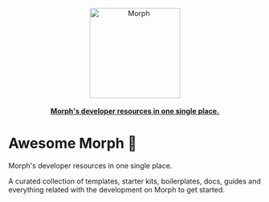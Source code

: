 <div align="center">	
    <p>	
	    <a href="(https://www.morphl2.io/)">	
            <div>	
	            <img src="[https://assets-global.website-files.com/64053c5d931f167ecf5997be/6405771ffb64702144b3da4a_el-logo-p-800.png](https://file.notion.so/f/f/fcab2c10-8da9-4414-aa63-4998ddf62e78/e825cce2-6c03-44e0-bb15-c0500fc9c284/Morph.logo_Horizontal_Green.png?id=85cdc999-d6e6-4743-b652-ff56442fbdf3&table=block&spaceId=fcab2c10-8da9-4414-aa63-4998ddf62e78&expirationTimestamp=1719892800000&signature=6pREdjXZKOytr1QS3_KLPjkenMDe2sJDbrmStmfRqHw&downloadName=Morph.logo_Horizontal_Green.png)" width="180"  alt="Morph">	
		    </div>	
            <br>
			    <b> Morph's developer resources in one single place. </b>	
	        </br>
		</a>	
	</p>	
</div>

# Awesome Morph 🐨
Morph's developer resources in one single place. 

A curated collection of templates, starter kits, boilerplates, docs, guides and everything related with the development on Morph to get started. 
